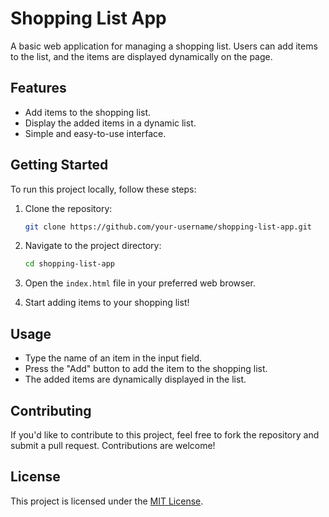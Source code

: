 # Shopping List App

A basic web application for managing a shopping list. Users can add items to the list, and the items are displayed dynamically on the page.

## Features

- Add items to the shopping list.
- Display the added items in a dynamic list.
- Simple and easy-to-use interface.

## Getting Started

To run this project locally, follow these steps:

1. Clone the repository:

    ```bash
    git clone https://github.com/your-username/shopping-list-app.git
    ```

2. Navigate to the project directory:

    ```bash
    cd shopping-list-app
    ```

3. Open the `index.html` file in your preferred web browser.

4. Start adding items to your shopping list!

## Usage

- Type the name of an item in the input field.
- Press the "Add" button to add the item to the shopping list.
- The added items are dynamically displayed in the list.

## Contributing

If you'd like to contribute to this project, feel free to fork the repository and submit a pull request. Contributions are welcome!

## License

This project is licensed under the [MIT License](LICENSE).
